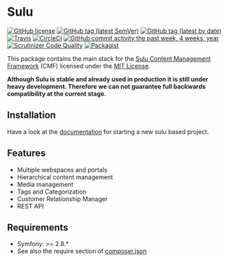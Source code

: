 # Sulu

[![GitHub license](https://img.shields.io/github/license/sulu/sulu.svg)](https://github.com/sulu/sulu/blob/develop/LICENSE)
[![GitHub tag (latest SemVer)](https://img.shields.io/github/tag/sulu/sulu.svg)](https://github.com/sulu/sulu/releases)
[![GitHub tag (latest by date)](https://img.shields.io/github/tag-date/sulu/sulu.svg)](https://github.com/sulu/sulu/releases)
[![Travis](https://travis-ci.org/sulu/sulu.png?branch=develop)](https://travis-ci.org/sulu/sulu)
[![CircleCI](https://circleci.com/gh/sulu/sulu/tree/develop.svg?style=shield)](https://circleci.com/gh/sulu/sulu/tree/develop)
[![GitHub commit activity the past week, 4 weeks, year](https://img.shields.io/github/commit-activity/y/sulu/sulu.svg)](https://github.com/sulu/sulu/graphs/contributors)
[![Scrutinizer Code Quality](https://scrutinizer-ci.com/g/sulu/sulu/badges/quality-score.png?b=develop)](https://scrutinizer-ci.com/g/sulu/sulu/?branch=develop)
[![Packagist](https://img.shields.io/packagist/dt/sulu/sulu.svg)](https://packagist.org/packages/sulu/sulu)

This package contains the main stack for the
[Sulu Content Management Framework](https://github.com/sulu/sulu-minimal) (CMF) licensed under the [MIT License](LICENSE).

**Although Sulu is stable and already used in production it is still under
heavy development. Therefore we can not guarantee full backwards compatibility
at the current stage.**

## Installation

Have a look at the [documentation](http://docs.sulu.io/en/latest/book/getting-started.html) for starting a new sulu based project.

## Features

* Multiple webspaces and portals
* Hierarchical content management
* Media management
* Tags and Categorization
* Customer Relationship Manager
* REST API

## Requirements

* Symfony: >= 2.8.*
* See also the require section of [composer.json](https://github.com/sulu/sulu/blob/develop/composer.json)
